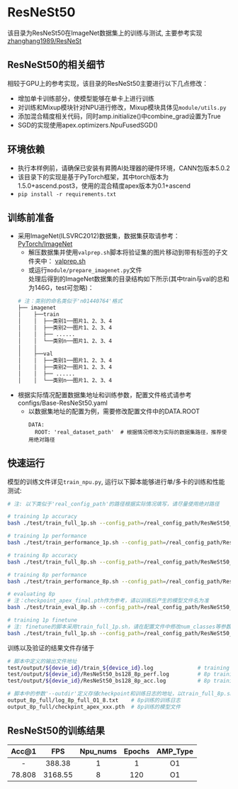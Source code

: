 # ResNeSt50

该目录为ResNeSt50在ImageNet数据集上的训练与测试, 主要参考实现[zhanghang1989/ResNeSt](https://github.com/zhanghang1989/ResNeSt)

## ResNeSt50的相关细节

相较于GPU上的参考实现，该目录的ResNeSt50主要进行以下几点修改：
- 增加单卡训练部分，使模型能够在单卡上进行训练
- 对训练和Mixup模块针对NPU进行修改，Mixup模块具体见`module/utils.py`
- 添加混合精度相关代码，同时amp.initialize()中combine_grad设置为True
- SGD的实现使用apex.optimizers.NpuFusedSGD()

## 环境依赖

- 执行本样例前，请确保已安装有昇腾AI处理器的硬件环境，CANN包版本5.0.2
- 该目录下的实现是基于PyTorch框架，其中torch版本为1.5.0+ascend.post3，使用的混合精度apex版本为0.1+ascend
- `pip install -r requirements.txt`

## 训练前准备

- 采用ImageNet(ILSVRC2012)数据集，数据集获取请参考：[PyTorch/ImageNet](https://github.com/pytorch/examples/tree/master/imagenet)
    - 解压数据集并使用`valprep.sh`脚本将验证集的图片移动到带有标签的子文件夹中： [valprep.sh](https://raw.githubusercontent.com/soumith/imagenetloader.torch/master/valprep.sh)
    - 或运行`module/prepare_imagenet.py`文件  
    处理后得到的ImageNet数据集的目录结构如下所示(其中train与val的总和为146G，test可忽略)：
    ```bash
    # 注：类别的命名类似于'n01440764'格式
    ├── imagenet 
    │    ├──train
    │    │  ├──类别1──图片1、2、3、4            
    │    │  ├──类别2──图片1、2、3、4
    │    │  ├── ......
    │    │  └──类别n──图片1、2、3、4
    │    │                      
    │    ├──val  
    │    │  ├──类别1──图片1、2、3、4            
    │    │  ├──类别2──图片1、2、3、4
    │    │  ├── ......
    │    │  └──类别n──图片1、2、3、4
    ```
- 根据实际情况配置数据集地址和训练参数，配置文件格式请参考configs/Base-ResNeSt50.yaml
    - 以数据集地址的配置为例，需要修改配置文件中的DATA.ROOT
      ```
      DATA:
        ROOT: 'real_dataset_path'  # 根据情况修改为实际的数据集路径，推荐使用绝对路径
      ```

## 快速运行

模型的训练文件详见`train_npu.py`, 运行以下脚本能够进行单/多卡的训练和性能测试:

```bash
# 注: 以下类似于'real_config_path'的路径根据实际情况填写，请尽量使用绝对路径

# training 1p accuracy
bash ./test/train_full_1p.sh --config_path=/real_config_path/ResNeSt50_full_1p.yaml

# training 1p performance
bash ./test/train_performance_1p.sh --config_path=/real_config_path/ResNeSt50_performance_1p.yaml

# training 8p accuracy
bash ./test/train_full_8p.sh --config_path=/real_config_path/ResNeSt50_full_8p.yaml

# training 8p performance
bash ./test/train_performance_8p.sh --config_path=/real_config_path/ResNeSt50_performance_8p.yaml

# evaluating 8p
# 注：checkpoint_apex_final.pth作为参考，请以训练后产生的模型文件名为准
bash ./test/train_eval_8p.sh --config_path=/real_config_path/ResNeSt50_full_8p.yaml --checkpoint=/real_checkpoint_path/checkpoint_apex_final.pth

# training 1p finetune
# 注: finetune的脚本采用train_full_1p.sh，请在配置文件中修改num_classes等参数以实现迁移
bash ./test/train_full_1p.sh --config_path=/real_config_path/ResNeSt50_finetune_1p.yaml
```
训练以及验证的结果文件存储于
```bash
# 脚本中定义的输出文件地址
test/output/${devie_id}/train_${device_id}.log              # training detail log
test/output/${devie_id}/ResNeSt50_bs128_8p_perf.log         # 8p training performance result log
test/output/${devie_id}/ResNeSt50_bs128_8p_acc.log          # 8p training accuracy result log

# 脚本中的参数'--outdir'定义存储checkpoint和训练日志的地址，以train_full_8p.sh为例
output_8p_full/log_8p_full_O1_8.txt    # 8p训练的训练日志
output_8p_full/checkpint_apex_xxx.pth  # 8p训练的模型文件
```

## ResNeSt50的训练结果

| Acc@1    | FPS       | Npu_nums | Epochs   | AMP_Type |
| :------: | :------:  | :------: | :------: | :------: |
| -        | 388.38    | 1        | 1        | O1       |
| 78.808   | 3168.55   | 8        | 120      | O1       |

